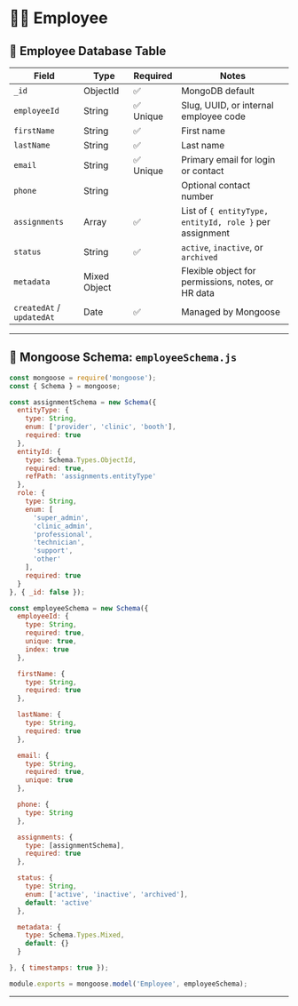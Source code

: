 # 👨‍⚕️ Employee

## 🧬 Employee Database Table

| Field                     | Type         | Required | Notes                                                   |
| ------------------------- | ------------ | -------- | ------------------------------------------------------- |
| `_id`                     | ObjectId     | ✅        | MongoDB default                                         |
| `employeeId`              | String       | ✅ Unique | Slug, UUID, or internal employee code                   |
| `firstName`               | String       | ✅        | First name                                              |
| `lastName`                | String       | ✅        | Last name                                               |
| `email`                   | String       | ✅ Unique | Primary email for login or contact                      |
| `phone`                   | String       |          | Optional contact number                                 |
| `assignments`             | Array        | ✅        | List of `{ entityType, entityId, role }` per assignment |
| `status`                  | String       | ✅        | `active`, `inactive`, or `archived`                     |
| `metadata`                | Mixed Object |          | Flexible object for permissions, notes, or HR data      |
| `createdAt` / `updatedAt` | Date         | ✅        | Managed by Mongoose                                     |

---

## 🧾 Mongoose Schema: `employeeSchema.js`

```js
const mongoose = require('mongoose');
const { Schema } = mongoose;

const assignmentSchema = new Schema({
  entityType: {
    type: String,
    enum: ['provider', 'clinic', 'booth'],
    required: true
  },
  entityId: {
    type: Schema.Types.ObjectId,
    required: true,
    refPath: 'assignments.entityType'
  },
  role: {
    type: String,
    enum: [
      'super_admin',
      'clinic_admin',
      'professional',
      'technician',
      'support',
      'other'
    ],
    required: true
  }
}, { _id: false });

const employeeSchema = new Schema({
  employeeId: {
    type: String,
    required: true,
    unique: true,
    index: true
  },

  firstName: {
    type: String,
    required: true
  },

  lastName: {
    type: String,
    required: true
  },

  email: {
    type: String,
    required: true,
    unique: true
  },

  phone: {
    type: String
  },

  assignments: {
    type: [assignmentSchema],
    required: true
  },

  status: {
    type: String,
    enum: ['active', 'inactive', 'archived'],
    default: 'active'
  },

  metadata: {
    type: Schema.Types.Mixed,
    default: {}
  }

}, { timestamps: true });

module.exports = mongoose.model('Employee', employeeSchema);
```

---

